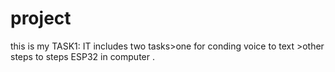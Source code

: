 # project 
this  is my TASK1: IT includes two tasks>one for conding voice to text >other steps to steps ESP32 in computer .

